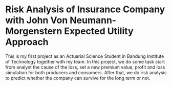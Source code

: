 # Risk Analysis of Insurance Company with John Von Neumann-Morgenstern Expected Utility Approach 
This is my first project as an Actuarial Science Student in Bandung Institute of Technology together with my team. In this project, we do some task start from analyst the cause of the loss, set a new premium value, profit and loss simulation for both producers and consumers. After that, we do risk analysis to predict whether the company can survive for the long term or not.
